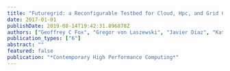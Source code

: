 ```yaml
---
title: "Futuregrid: a Reconfigurable Testbed for Cloud, Hpc, and Grid Computing"
date: 2017-01-01
publishDate: 2019-08-14T19:42:31.896878Z
authors: ["Geoffrey C Fox", "Gregor von Laszewski", "Javier Diaz", "Kate Keahey", "Jose Fortes", "Renato Figueiredo", "Shava Smallen", "Warren Smith", "Andrew Grimshaw"]
publication_types: ["6"]
abstract: ""
featured: false
publication: "*Contemporary High Performance Computing*"
---
```


